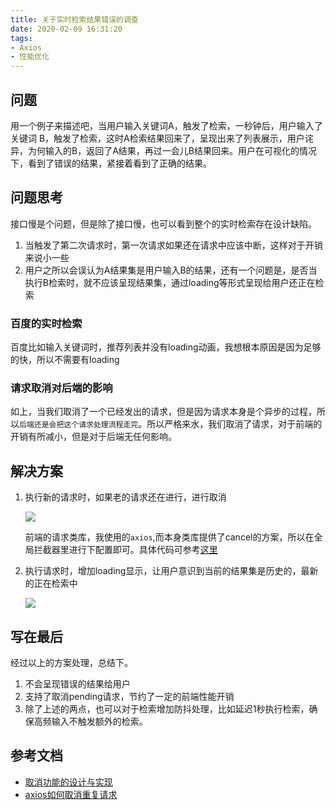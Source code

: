 ```yaml
---
title: 关于实时检索结果错误的调查
date: 2020-02-09 16:31:20
tags:
- Axios
- 性能优化
---
```


## 问题
用一个例子来描述吧，当用户输入关键词A，触发了检索，一秒钟后，用户输入了关键词 B，触发了检索，这时A检索结果回来了，呈现出来了列表展示，用户诧异，为何输入的B，返回了A结果，再过一会儿B结果回来。用户在可视化的情况下，看到了错误的结果，紧接着看到了正确的结果。

## 问题思考
接口慢是个问题，但是除了接口慢，也可以看到整个的实时检索存在设计缺陷。

1. 当触发了第二次请求时，第一次请求如果还在请求中应该中断，这样对于开销来说小一些
2. 用户之所以会误认为A结果集是用户输入B的结果，还有一个问题是，是否当执行B检索时，就不应该呈现结果集，通过loading等形式呈现给用户还正在检索

### 百度的实时检索
百度比如输入关键词时，推荐列表并没有loading动画，我想根本原因是因为足够的快，所以不需要有loading

### 请求取消对后端的影响
如上，当我们取消了一个已经发出的请求，但是因为请求本身是个异步的过程，所以`后端还是会把这个请求处理流程走完`。所以严格来水，我们取消了请求，对于前端的开销有所减小，但是对于后端无任何影响。

## 解决方案

1.  执行新的请求时，如果老的请求还在进行，进行取消

	![](https://i.imgur.com/mrPXGy6.png)

    前端的请求类库，我使用的`axios`,而本身类库提供了cancel的方案，所以在全局拦截器里进行下配置即可。具体代码可参考[这里](https://gist.github.com/alanhg/52d2a8a04e4695d158ec61ba7977cf3f)

2. 执行请求时，增加loading显示，让用户意识到当前的结果集是历史的，最新的正在检索中

	![](https://i.imgur.com/JxHqYQ1.png)

## 写在最后

经过以上的方案处理，总结下。

1. 不会呈现错误的结果给用户
2. 支持了取消pending请求，节约了一定的前端性能开销
3. 除了上述的两点，也可以对于检索增加防抖处理，比如延迟1秒执行检索，确保高频输入不触发额外的检索。

## 参考文档

- [取消功能的设计与实现](https://www.cnblogs.com/QianDingwei/p/11403916.html)
- [axios如何取消重复请求](https://segmentfault.com/a/1190000021290514)
